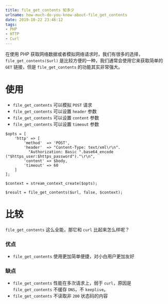 ```yaml
---
title: file_get_contents 知多少
urlname: how-much-do-you-know-about-file_get_contents
date: 2019-10-22 23:46:12
tags:
- PHP
- HTTP
- Curl
---
```


在使用 PHP 获取网络数据或者模拟网络请求时，我们有很多的选择，`file_get_contents($url)` 是比较方便的一种，我们通常会使用它来获取简单的 `GET` 链接，但是 `file_get_contents` 的功能其实非常强大。

<!--more-->

# 使用

- `file_get_contents` 可以模拟 `POST` 请求
- `file_get_contents` 可以设置 `header` 参数 
- `file_get_contents` 可以设置 `content` 参数 
- `file_get_contents` 可以设置 `timeout` 参数 


```
$opts = [
    'http' => [
        'method'  => 'POST',
        'header'  => "Content-Type: text/xml\r\n".
          "Authorization: Basic ".base64_encode ("$https_user:$https_password")."\r\n",
        'content' => $body,
        'timeout' => 60
    ]
];

$context = stream_context_create($opts);

$result = file_get_contents($url, false, $context);
```

# 比较

`file_get_contents` 这么全能，那它和 `curl` 比起来怎么样呢？

### 优点

- `file_get_contents` 使用更加简单便捷，对小白用户更加友好


### 缺点

- `file_get_contents` 性能在多次请求上，弱于 `curl`，原因是 `file_get_contents` 不缓存 `DNS`，不 `keeplive`。
- `file_get_contents` 不读取非 `200` 状态码的内容
